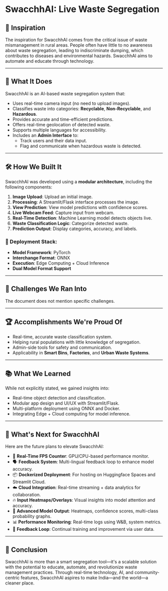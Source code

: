 # SwacchhAI: Live Waste Segregation

## 🌟 Inspiration

The inspiration for SwacchhAI comes from the critical issue of waste mismanagement in rural areas. People often have little to no awareness about waste segregation, leading to indiscriminate dumping, which contributes to diseases and environmental hazards. SwacchhAI aims to automate and educate through technology.

---

## 🚀 What It Does

SwacchhAI is an AI-based waste segregation system that:

- Uses real-time camera input (no need to upload images).
- Classifies waste into categories: **Recyclable**, **Non-Recyclable**, and **Hazardous**.
- Provides accurate and time-efficient predictions.
- Offers real-time geolocation of detected waste.
- Supports multiple languages for accessibility.
- Includes an **Admin Interface** to:
  - Track users and their data input.
  - Flag and communicate when hazardous waste is detected.

---

## 🛠️ How We Built It

SwacchhAI was developed using a **modular architecture**, including the following components:

1. **Image Upload**: Upload an initial image.
2. **Processing**: A Streamlit/Flask interface processes the image.
3. **View Prediction**: View model predictions with confidence scores.
4. **Live Webcam Feed**: Capture input from webcam.
5. **Real-Time Detection**: Machine Learning model detects objects live.
6. **Waste Classification Logic**: Categorize detected waste.
7. **Prediction Output**: Display categories, accuracy, and labels.

### 🔧 Deployment Stack:

- **Model Framework**: PyTorch
- **Interchange Format**: ONNX
- **Execution**: Edge Computing + Cloud Inference
- **Dual Model Format Support**

---

## 🧗 Challenges We Ran Into

The document does not mention specific challenges.

---

## 🏆 Accomplishments We're Proud Of

- Real-time, accurate waste classification system.
- Helping rural populations with little knowledge of segregation.
- Admin-side tools for safety and communication.
- Applicability in **Smart Bins**, **Factories**, and **Urban Waste Systems**.

---

## 📚 What We Learned

While not explicitly stated, we gained insights into:

- Real-time object detection and classification.
- Modular app design and UI/UX with Streamlit/Flask.
- Multi-platform deployment using ONNX and Docker.
- Integrating Edge + Cloud computing for model inference.

---

## 🔮 What's Next for SwacchhAI

Here are the future plans to elevate SwacchhAI:

- 🎯 **Real-Time FPS Counter**: GPU/CPU-based performance monitor.
- 🗣️ **Feedback System**: Multi-lingual feedback loop to enhance model accuracy.
- 📦 **Dockerized Deployment**: For hosting on Huggingface Spaces and Streamlit Cloud.
- ☁️ **Cloud Integration**: Real-time streaming + data analytics for collaboration.
- 🔥 **Input Heatmaps/Overlays**: Visual insights into model attention and accuracy.
- 🧠 **Advanced Model Output**: Heatmaps, confidence scores, multi-class probability graphs.
- 📊 **Performance Monitoring**: Real-time logs using W&B, system metrics.
- 🔁 **Feedback Loop**: Continual training and improvement via user data.

---

## 📌 Conclusion

SwacchhAI is more than a smart segregation tool—it's a scalable solution with the potential to educate, automate, and revolutionize waste management practices. Through real-time technology, AI, and community-centric features, SwacchhAI aspires to make India—and the world—a cleaner place.
